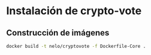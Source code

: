 # Instalaci&oacute;n de crypto-vote
## Construcci&oacute;n de im&aacute;genes

```bash
docker build -t nelo/cryptovote -f Dockerfile-Core .
```